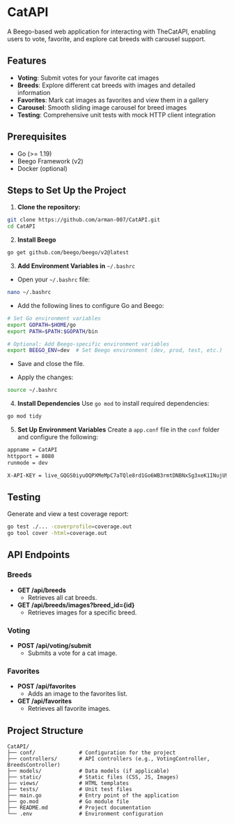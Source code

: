 # **CatAPI**

A Beego-based web application for interacting with TheCatAPI, enabling users to vote, favorite, and explore cat breeds with carousel support.

## **Features**

- **Voting**: Submit votes for your favorite cat images
- **Breeds**: Explore different cat breeds with images and detailed information
- **Favorites**: Mark cat images as favorites and view them in a gallery
- **Carousel**: Smooth sliding image carousel for breed images
- **Testing**: Comprehensive unit tests with mock HTTP client integration

## **Prerequisites**

- Go (>= 1.19)
- Beego Framework (v2)
- Docker (optional)

## **Steps to Set Up the Project**

1. **Clone the repository:**
```bash
git clone https://github.com/arman-007/CatAPI.git
cd CatAPI
```
2. **Install Beego**
```bash
go get github.com/beego/beego/v2@latest
```

3. **Add Environment Variables in** `~/.bashrc`
- Open your `~/.bashrc` file:
```bash
nano ~/.bashrc
```

- Add the following lines to configure Go and Beego:
```bash
# Set Go environment variables
export GOPATH=$HOME/go
export PATH=$PATH:$GOPATH/bin

# Optional: Add Beego-specific environment variables
export BEEGO_ENV=dev  # Set Beego environment (dev, prod, test, etc.)
```

- Save and close the file.

- Apply the changes:
```bash
source ~/.bashrc
```

4. **Install Dependencies** Use `go mod` to install required dependencies:
```bash
go mod tidy
```

5. **Set Up Environment Variables** Create a `app.conf` file in the `conf` folder and configure the following:
```bash
appname = CatAPI
httpport = 8080
runmode = dev

X-API-KEY = live_GQGS0iyuOQPXMeMpC7aTQle8rd1Go6WB3rmtDNBNxSg3xeK1INujU9tRhtZdH8v3
```

## **Testing**
Generate and view a test coverage report:
```bash
go test ./... -coverprofile=coverage.out
go tool cover -html=coverage.out
```

## **API Endpoints**

### **Breeds**

- **GET /api/breeds**
  - Retrieves all cat breeds.
- **GET /api/breeds/images?breed_id={id}**
  - Retrieves images for a specific breed.

### **Voting**

- **POST /api/voting/submit**
  - Submits a vote for a cat image.

### **Favorites**

- **POST /api/favorites**
  - Adds an image to the favorites list.
- **GET /api/favorites**
  - Retrieves all favorite images.


## **Project Structure**


```plaintext
CatAPI/
├── conf/              # Configuration for the project
├── controllers/       # API controllers (e.g., VotingController, BreedsController)
├── models/            # Data models (if applicable)
├── static/            # Static files (CSS, JS, Images)
├── views/             # HTML templates
├── tests/             # Unit test files
├── main.go            # Entry point of the application
├── go.mod             # Go module file
├── README.md          # Project documentation
└── .env               # Environment configuration